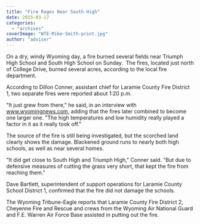 ```yaml
---
title: "Fire Rages Near South High"
date: 2015-03-17
categories: 
  - "archives"
coverImage: "WTE-Mike-Smith-print.jpg"
author: "adviser"
---
```


On a dry, windy Wyoming day, a fire burned several fields near Triumph High School and South High School on Sunday.  The fires, located just north of College Drive, burned several acres, according to the local fire department.

According to Dillon Conner, assistant chief for Laramie County Fire District 1, two separate fires were reported about 1:20 p.m.

"It just grew from there," he said, in an interview with www.wyomingnews.com, adding that the fires later combined to become one larger one. "The high temperatures and low humidity really played a factor in it as it really took off."

The source of the fire is still being investigated, but the scorched land clearly shows the damage. Blackened ground runs to nearly both high schools, as well as near several homes.

"It did get close to South High and Triumph High," Conner said. "But due to defensive measures of cutting the grass very short, that kept the fire from reaching them."

Dave Bartlett, superintendent of support operations for Laramie County School District 1, confirmed that the fire did not damage the schools.

The Wyoming Tribune-Eagle reports that Laramie County Fire District 2, Cheyenne Fire and Rescue and crews from the Wyoming Air National Guard and F.E. Warren Air Force Base assisted in putting out the fire.
